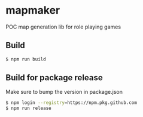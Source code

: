 # mapmaker

POC map generation lib for role playing games

## Build
```sh
$ npm run build
```

## Build for package release

Make sure to bump the version in package.json

```sh
$ npm login --registry=https://npm.pkg.github.com
$ npm run release
```
